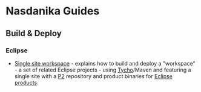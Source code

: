 # Nasdanika Guides

## Build & Deploy

### Eclipse

* [Single site workspace](build-and-deploy/eclipse/single-site.html) - explains how to build and deploy a "workspace" - a set of related Eclipse projects - using [Tycho](https://www.eclipse.org/tycho/)/Maven and featuring a single site with a [P2](https://www.eclipse.org/equinox/p2/) repository and product binaries for [Eclipse products](https://wiki.eclipse.org/FAQ_What_is_an_Eclipse_product%3F). 


